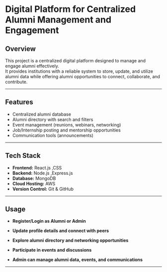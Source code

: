 # Digital Platform for Centralized Alumni Management and Engagement

## Overview
This project is a centralized digital platform designed to manage and engage alumni effectively.  
It provides institutions with a reliable system to store, update, and utilize alumni data while offering alumni opportunities to connect, collaborate, and contribute.

----------------------------------------------------------------------------

## Features
- Centralized alumni database 
- Alumni directory with search and filters
- Event management (reunions, webinars, networking)
- Job/Internship posting and mentorship opportunities
- Communication tools (announcements)

-------------------------------------------------------------------------------------

## Tech Stack
- **Frontend:** React.js ,CSS
- **Backend:** Node.js ,Express.js
- **Database:** MongoDB
- **Cloud Hosting:** AWS 
- **Version Control:**  Git & GitHub
------------------------------------------------------------------------------------
## Usage

- **Register/Login as Alumni or Admin**

- **Update profile details and connect with peers**

- **Explore alumni directory and networking opportunities**

- **Participate in events and discussions**

- **Admin can manage alumni data, events, and communications**



---------------------------------------------------------------------------

